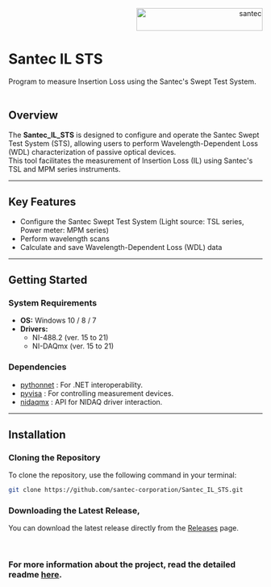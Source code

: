 
<p align="right"> <a href="https://www.santec.com/jp/" target="_blank" rel="noreferrer"> <img src="https://www.santec.com/dcms_media/image/common_logo01.png" alt="santec" 
  width="250" height="45"/> </a> </p>

<h1 align="left"> Santec IL STS </h1>

Program to measure Insertion Loss using the Santec's Swept Test System. <br> <br>

## Overview

The **Santec_IL_STS** is designed to configure and operate the Santec Swept Test System (STS), allowing users to perform Wavelength-Dependent Loss (WDL) characterization of passive optical devices. <br/>
This tool facilitates the measurement of Insertion Loss (IL) using Santec's TSL and MPM series instruments.

---

## Key Features

- Configure the Santec Swept Test System (Light source: TSL series, Power meter: MPM series)
- Perform wavelength scans
- Calculate and save Wavelength-Dependent Loss (WDL) data

---

## Getting Started

### System Requirements

- **OS:** Windows 10 / 8 / 7
- **Drivers:** 
  - NI-488.2 (ver. 15 to 21)
  - NI-DAQmx (ver. 15 to 21)

### Dependencies

- [pythonnet](https://github.com/pythonnet/pythonnet/wiki/Installation) : For .NET interoperability.
- [pyvisa](https://pyvisa.readthedocs.io/en/latest/index.html) : For controlling measurement devices.
- [nidaqmx](https://nidaqmx-python.readthedocs.io/en/latest/) : API for NIDAQ driver interaction.

---

## Installation

### Cloning the Repository

To clone the repository, use the following command in your terminal:

```bash
git clone https://github.com/santec-corporation/Santec_IL_STS.git
```


### Downloading the Latest Release,
You can download the latest release directly from the [Releases](https://github.com/santec-corporation/Santec_IL_STS/releases) page.

<br/>

### For more information about the project, read the detailed readme [here](https://github.com/santec-corporation/Santec_IL_STS/blob/stable/docs/README-detailed.md).
